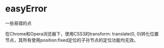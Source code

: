 # easyError
一些易错的点

在Chrome和Opera浏览器下，使用CSS3的transform: translate(0, 0)转化位置节点，其所有使用position:fixed定位的子孙节点的定位功能均无效。
